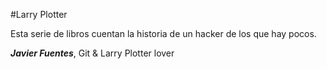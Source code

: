 ﻿#Larry Plotter

Esta serie de libros cuentan la historia de un hacker de los que hay pocos.


***Javier Fuentes***, Git & Larry Plotter lover

